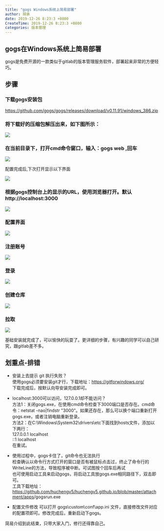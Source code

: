 ```yaml
---
title: "gogs Windows系统上简易部署"
author: 胡承
date: 2019-12-26 8:23:3 +0800
CreateTime: 2019-12-26 8:23:3 +0800
categories: 版本管理
---
```


## gogs在Windows系统上简易部署

gogs是免费开源的一款类似于gitlab的版本管理服务软件，部署起来非常的方便轻巧。
<!-- more -->
## 步骤  

### 下载gogs安装包  

  <https://github.com/gogs/gogs/releases/download/v0.11.91/windows_386.zip>

### 将下载好的压缩包解压出来，如下图所示：

![](https://i.loli.net/2019/12/25/NCnQj4gJwYzq9Tv.jpg)

### 在当前目录下，打开cmd命令窗口，输入：gogs web ,回车

![](https://i.loli.net/2019/12/26/MNRBjZD45hnuTEJ.jpg)

配置完成后,下次打开显示以下界面  

![](https://i.loli.net/2019/12/25/mEZfDHRaNbW3cQO.jpg)


### 根据gogs控制台上的显示的URL，使用浏览器打开。默认http://localhost:3000

![](https://i.loli.net/2019/12/25/bRoKJn5YxAZTXWG.jpg)

### 配置界面

![](https://i.loli.net/2019/12/26/Qg1P9BEk6xXCw5e.jpg)

### 注册账号

![](https://i.loli.net/2019/12/25/ADFfoEc9jJ83UHi.jpg)

### 登录

![](https://i.loli.net/2019/12/25/HlMYI7JArBa6kKX.jpg)

### 创建仓库

![](https://i.loli.net/2019/12/25/zq5rT6Q2w4ds9LD.jpg)

### 拉取

![](https://i.loli.net/2019/12/25/o4nYM2Ib3Qj9uUt.jpg)



基础安装就完成了，可以愉快的玩耍了。更详细的步骤，有兴趣的同学可以自己研究，跟gitlab差不多。

## 划重点-排错

- 安装上去提示 git 执行失败？  
使用gogs必须要安装git才行，下载地址：<https://gitforwindows.org/>  
下载完成后，按默认向导安装完成即可。

- localhost:3000可以访问，127.0.0.1却不能访问？  
方法1：关闭gogs.exe，在使用cmd命令检查下3000端口是否存在。cmd命令：netstat -nao|findstr "3000"。如果还存在，那么可以换个端口重新打开gogs.exe，或者注销电脑重新登录。  
方法2：在C:\Windows\System32\drivers\etc下面找到hosts文件，添加以下两行：  
127.0.0.1       localhost  
::1             localhost  
在重试。

- 使用过程中，gogs卡住了，git命令也无法执行  
检查确认以命令行方式打开的窗口是否有被鼠标点击过，终止了命令行的WriteLine的方法，导致程序被中断。可试图按个回车后再试  
也可使用启动工具来启动gogs，将启动工具放gogs.exe相同路径下，双击即可。  
工具下载地址：<https://github.com/huchengv5/huchengv5.github.io/blob/master/attachment/apps>/gogsrun.exe

- 配置文件修改
可以打开 gogs\custom\conf\app.ini 文件，直接修改文件对应的配置项即可。修改完成后，重新启动下gogs。

简易介绍到此结束，只带大家入门，修行还得靠自己。